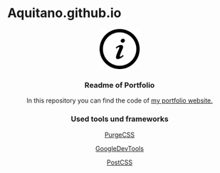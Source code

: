 # Aquitano.github.io

<p align="center">
  <img src="images/iconmonstr-info-8-240.png" alt="Logo: Information" width="90" height="90">
  <h3 align="center">Readme of Portfolio</h3>
  <p align="center">In this repository you can find the code of <a href="https://thomasbreindl.me"/>my portfolio website.</a></p>
</p>

<p>
  <h3 align="center">Used tools und frameworks</h3>
  <p align="center">
  <a href="https://purgecss.com"> PurgeCSS </a>
  </p>
  <p align="center">
  <a href="https://developers.google.com/web/tools/chrome-devtools/">GoogleDevTools</a>
  </p>
  <p align="center">
  <a href="#">PostCSS</a>
  </p>
</p>
